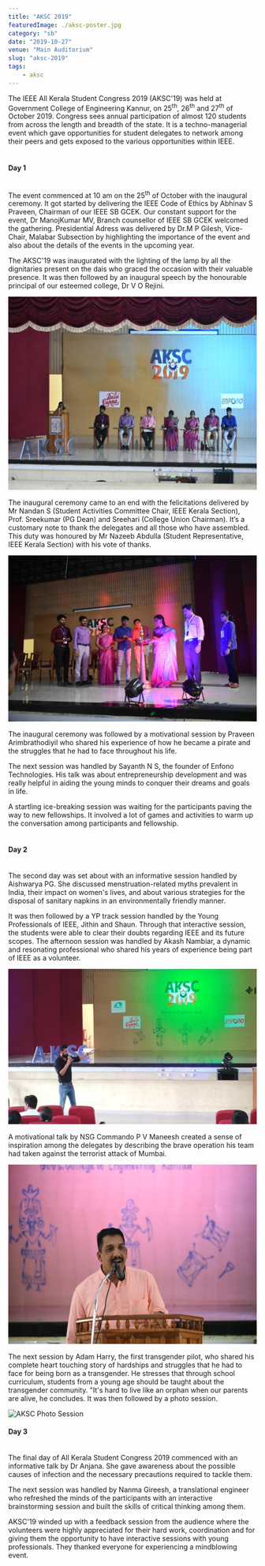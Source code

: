 ```yaml
---
title: "AKSC 2019"
featuredImage: ./aksc-poster.jpg
category: "sb"
date: "2019-10-27"
venue: "Main Auditorium"
slug: "aksc-2019"
tags:
    - aksc
---
```


The IEEE All Kerala Student Congress 2019 (AKSC'19) was held at Government College of Engineering Kannur, on 25<sup>th</sup>, 26<sup>th</sup> and 27<sup>th</sup> of October 2019. Congress sees annual participation of almost 120 students from across the length and breadth of the state. It is a techno-managerial event which gave opportunities for student delegates to network among their peers and gets exposed to the various opportunities within IEEE.
<br><br>

#### Day 1
<br>
The event commenced at 10 am on the 25<sup>th</sup> of October with the inaugural ceremony. It got started by delivering the IEEE Code of Ethics by Abhinav S Praveen, Chairman of our IEEE SB GCEK. Our constant support for the event, Dr ManojKumar MV,  Branch counsellor of IEEE SB GCEK welcomed the gathering. Presidential Adress was delivered by Dr.M P Gilesh, Vice-Chair, Malabar Subsection by highlighting the importance of the event and also about the details of the events in the upcoming year.

The AKSC'19 was inaugurated with the lighting of the lamp by all the dignitaries present on the dais who graced the occasion with their valuable presence. It was then followed by an inaugural speech by the honourable principal of our esteemed college, Dr V O Rejini.

![Speech](./aksc-inauguration-1.jpg)

The inaugural ceremony came to an end with the felicitations delivered by Mr Nandan S (Student Activities Committee Chair, IEEE Kerala Section), Prof. Sreekumar (PG Dean) and Sreehari (College Union Chairman). It’s a customary note to thank the delegates and all those who have assembled. This duty was honoured by Mr Nazeeb Abdulla  (Student Representative, IEEE Kerala Section) with his vote of thanks.

![Inauguration](./aksc-inauguration-2.jpg)

The inaugural ceremony was followed by a motivational session by Praveen Arimbrathodiyil who shared his experience of how he became a pirate and the struggles that he had to face throughout his life.

The next session was handled by Sayanth N S, the founder of Enfono Technologies. His talk was about entrepreneurship development and was really helpful in aiding the young minds to conquer their dreams and goals in life.

A startling ice-breaking session was waiting for the participants paving the way to new fellowships. It involved a lot of games and activities to warm up the conversation among participants and fellowship. 
<br><br>
#### Day 2
<br>
The second day was set about with an informative session handled by Aishwarya PG. She discussed menstruation-related myths prevalent in India, their impact on women's lives, and about various strategies for the disposal of sanitary napkins in an environmentally friendly manner.

It was then followed by a YP track session handled by the Young Professionals of IEEE, Jithin and Shaun. Through that interactive session, the students were able to clear their doubts regarding IEEE  and its future scopes.
The afternoon session was handled by Akash Nambiar, a dynamic and resonating professional who shared his years of experience being part of IEEE as a volunteer.

![Akash Nambiar](./akash-nambiar.jpg)

A motivational talk by NSG Commando P V Maneesh created a sense of inspiration among the delegates by describing the brave operation his team had taken against the terrorist attack of Mumbai.

![P V Maneesh](./pv-maneesh.png)

The next session by Adam Harry, the first transgender pilot, who shared his complete heart touching story of hardships and struggles that he had to face for being born as a transgender. He stresses that through school curriculum, students from a young age should be taught about the transgender community. "It's hard to live like an orphan when our parents are alive, he concludes. It was then followed by a photo session.

![AKSC Photo Session](./aksc-photo-session.jpg.jpg)

#### Day 3
<br>
The final day of All Kerala Student Congress 2019 commenced with an informative talk by Dr Anjana. She gave awareness about the possible causes of infection and the necessary precautions required to tackle them.

The next session was handled by Nanma Gireesh, a translational engineer who refreshed the minds of the participants with an interactive brainstorming session and built the skills of critical thinking among them. 

AKSC'19  winded up with a feedback session from the audience where the volunteers were highly appreciated for their hard work, coordination and for giving them the opportunity to have interactive sessions with young professionals. They thanked everyone for experiencing a mindblowing event.
